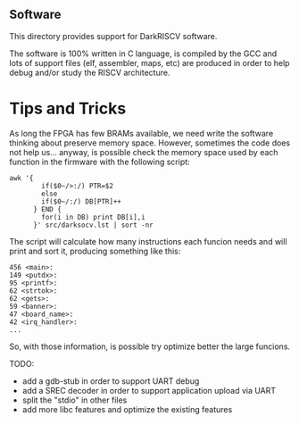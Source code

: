 ## Software

This directory provides support for DarkRISCV software.

The software is 100% written in C language, is compiled by the GCC and lots
of support files (elf, assembler, maps, etc) are produced in order to help
debug and/or study the RISCV architecture.

# Tips and Tricks

As long the FPGA has few BRAMs available, we need write the software
thinking about preserve memory space. However, sometimes the code does not
help us... anyway, is possible check the memory space used by each function
in the firmware with the following script:

    awk '{
            if($0~/>:/) PTR=$2
            else
            if($0~/:/) DB[PTR]++
          } END {
            for(i in DB) print DB[i],i
          }' src/darksocv.lst | sort -nr

The script will calculate how many instructions each funcion needs and will
print and sort it, producing something like this:

    456 <main>:
    149 <putdx>:
    95 <printf>:
    62 <strtok>:
    62 <gets>:
    59 <banner>:
    47 <board_name>:
    42 <irq_handler>:
    ...

So, with those information, is possible try optimize better the large
funcions.

TODO:

- add a gdb-stub in order to support UART debug
- add a SREC decoder in order to support application upload via UART
- split the "stdio" in other files
- add more libc features and optimize the existing features

